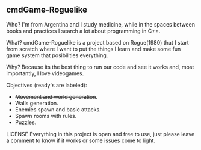## cmdGame-Roguelike

Who?
I'm from Argentina and I study medicine, while in the spaces between books and practices I search a lot about programming in C++.

What?
cmdGame-Roguelike is a project based on Rogue(1980) that I start from scratch where I want to put the things I learn and make some fun game system that posibilities everything.

Why?
Because its the best thing to run our code and see it works and, most importantly, I love videogames.

Objectives (ready's are labeled):
- ~~Movement and world generation~~.
- Walls generation.
- Enemies spawn and basic attacks.
- Spawn rooms with rules.
- Puzzles.

LICENSE
Everything in this project is open and free to use, just please leave a comment to know if it works or some issues come to light.
